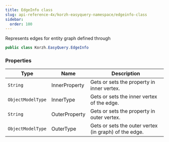 ```yaml
---
title: EdgeInfo class
slug: api-reference-4x/korzh-easyquery-namespace/edgeinfo-class
sidebar:
  order: 100
---
```


Represents edges for entity graph defined through <see cref="!:Korzh.EasyQuery.Linq.ObjectGraph" />
```csharp
public class Korzh.EasyQuery.EdgeInfo

```

### Properties

| Type | Name | Description | 
| --- | --- | --- | 
| `String` | InnerProperty | Gets or sets the property in inner vertex. | 
| `ObjectModelType` | InnerType | Gets or sets the inner vertex of the edge. | 
| `String` | OuterProperty | Gets or sets the property in outer vertex. | 
| `ObjectModelType` | OuterType | Gets or sets the outer vertex (in graph) of the edge. |
